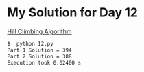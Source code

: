 # My Solution for Day 12

[Hill Climbing Algorithm](https://adventofcode.com/2022/day/12)
```bash
$  python 12.py
Part 1 Solution = 394
Part 2 Solution = 388
Execution took 0.02400 s
```
